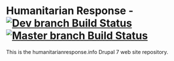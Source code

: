 # Humanitarian Response - [![Dev branch Build Status](https://travis-ci.com/UN-OCHA/hrinfo-site.svg?branch=dev)](https://travis-ci.com/UN-OCHA/hrinfo-site) [![Master branch Build Status](https://travis-ci.com/UN-OCHA/hrinfo-site.svg?branch=master)](https://travis-ci.com/UN-OCHA/hrinfo-site)

This is the humanitarianresponse.info Drupal 7 web site repository.
